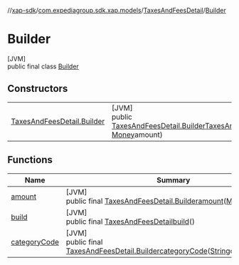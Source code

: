 //[xap-sdk](../../../../index.md)/[com.expediagroup.sdk.xap.models](../../index.md)/[TaxesAndFeesDetail](../index.md)/[Builder](index.md)

# Builder

[JVM]\
public final class [Builder](index.md)

## Constructors

| | |
|---|---|
| [TaxesAndFeesDetail.Builder](-taxes-and-fees-detail.-builder.md) | [JVM]<br>public [TaxesAndFeesDetail.Builder](index.md)[TaxesAndFeesDetail.Builder](-taxes-and-fees-detail.-builder.md)([String](https://docs.oracle.com/javase/8/docs/api/java/lang/String.html)categoryCode, [Money](../../-money/index.md)amount) |

## Functions

| Name | Summary |
|---|---|
| [amount](amount.md) | [JVM]<br>public final [TaxesAndFeesDetail.Builder](index.md)[amount](amount.md)([Money](../../-money/index.md)amount) |
| [build](build.md) | [JVM]<br>public final [TaxesAndFeesDetail](../index.md)[build](build.md)() |
| [categoryCode](category-code.md) | [JVM]<br>public final [TaxesAndFeesDetail.Builder](index.md)[categoryCode](category-code.md)([String](https://docs.oracle.com/javase/8/docs/api/java/lang/String.html)categoryCode) |
